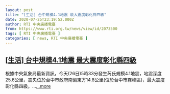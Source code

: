 ```yaml
---
layout: post
title: "[生活] 台中規模4.1地震 最大震度彰化縣四級"
date: 2020-07-25T23:19:52.000Z
author: RTI 中央廣播電臺
from: https://www.rti.org.tw/news/view/id/2073500
tags: [ RTI 中央廣播電臺 ]
categories: [ news, RTI 中央廣播電臺 ]
---
```

<!--1595719192000-->
[[生活] 台中規模4.1地震 最大震度彰化縣四級](https://www.rti.org.tw/news/view/id/2073500)
------

<div>
根據中央氣象局最新資訊，今天(26日)5時33分發生芮氏規模4.1地震，地震深度25.6公里，震央位於台中市政府南偏東方14.8公里(位於台中市霧峰區)，最大震度彰化縣四級。...<a target="_blank" href="https://www.rti.org.tw/news/view/id/2073500">...more</a>
</div>
